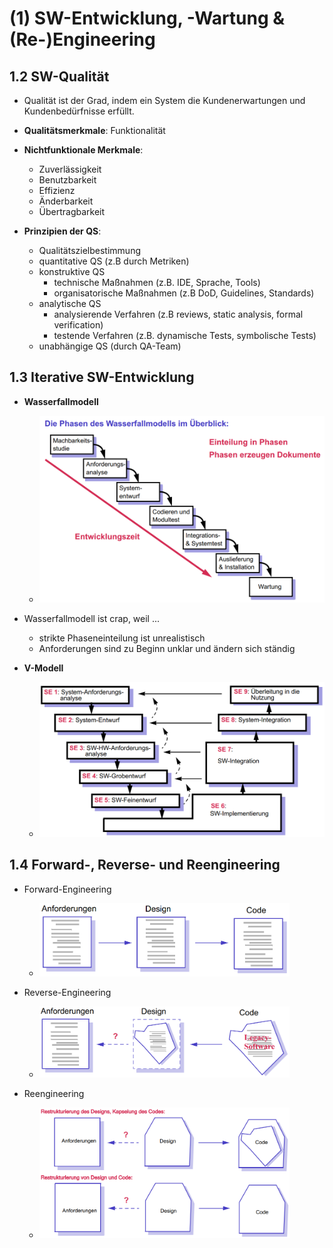 # (1) SW-Entwicklung, -Wartung & (Re-)Engineering

## 1.2 SW-Qualität

- Qualität ist der Grad, indem ein System die Kundenerwartungen und Kundenbedürfnisse erfüllt.
- **Qualitätsmerkmale**: Funktionalität
- **Nichtfunktionale Merkmale**:
  - Zuverlässigkeit
  - Benutzbarkeit
  - Effizienz
  - Änderbarkeit
  - Übertragbarkeit

- **Prinzipien der QS**:
  - Qualitätszielbestimmung
  - quantitative QS (z.B durch Metriken)
  - konstruktive QS
    - technische Maßnahmen (z.B. IDE, Sprache, Tools)
    - organisatorische Maßnahmen (z.B DoD, Guidelines, Standards)
  - analytische QS
    - analysierende Verfahren (z.B reviews, static analysis, formal verification)
    - testende Verfahren (z.B. dynamische Tests, symbolische Tests)
  - unabhängige QS (durch QA-Team)

## 1.3 Iterative SW-Entwicklung

* **Wasserfallmodell**
    * <img src="./assets/wasserfall.PNG" width="500">

* Wasserfallmodell ist crap, weil ...
    * strikte Phaseneinteilung ist unrealistisch
    * Anforderungen sind zu Beginn unklar und ändern sich ständig

* **V-Modell**
    * <img src="./assets/v-modell.PNG" width="500">

## 1.4 Forward-, Reverse- und Reengineering

* Forward-Engineering
    * <img src="./assets/forward-engineering.PNG" width="400">

* Reverse-Engineering
    * <img src="./assets/reverse-engineering.PNG" width="400">

* Reengineering
    * <img src="./assets/reengineering.PNG" width="400">